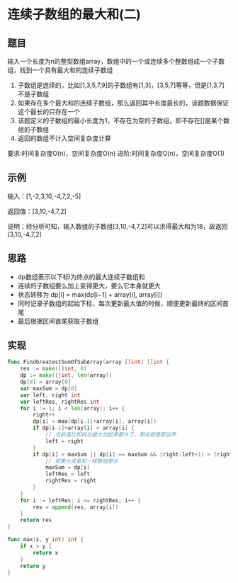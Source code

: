# 连续子数组的最大和(二)

## 题目

输入一个长度为n的整型数组array，数组中的一个或连续多个整数组成一个子数组，找到一个具有最大和的连续子数组

1. 子数组是连续的，比如[1,3,5,7,9]的子数组有[1,3]，[3,5,7]等等，但是[1,3,7]不是子数组
2. 如果存在多个最大和的连续子数组，那么返回其中长度最长的，该题数据保证这个最长的只存在一个
3. 该题定义的子数组的最小长度为1，不存在为空的子数组，即不存在[]是某个数组的子数组
4. 返回的数组不计入空间复杂度计算

要求:时间复杂度O(n)，空间复杂度O(n)
进阶:时间复杂度O(n)，空间复杂度O(1)

## 示例

输入：[1,-2,3,10,-4,7,2,-5]

返回值：[3,10,-4,7,2]

说明：经分析可知，输入数组的子数组[3,10,-4,7,2]可以求得最大和为18，故返回[3,10,-4,7,2]  

## 思路

* dp数组表示以下标i为终点的最大连续子数组和
* 连续的子数组要么加上变得更大，要么它本身就更大
* 状态转移为 dp[i] = max(dp[i−1] + array[i], array[i])
* 同时记录子数组的起始下标，每次更新最大值的时候，顺便更新最终的区间首尾
* 最后根据区间首尾获取子数组

## 实现

```go
func FindGreatestSumOfSubArray(array []int) []int {
	res := make([]int, 0)
	dp := make([]int, len(array))
	dp[0] = array[0]
	var maxSum = dp[0]
	var left, right int
	var leftRes, rightRes int
	for i := 1; i < len(array); i++ {
		right++
		dp[i] = max(dp[i-1]+array[i], array[i])
		if dp[i-1]+array[i] < array[i] {
			// 当前值比和前边最大加起来都大了，那这就是新边界
			left = right
		}
		if dp[i] > maxSum || dp[i] == maxSum && (right-left+1) > (rightRes-leftRes+1) {
			// 和更大或者和一样数组更长
			maxSum = dp[i]
			leftRes = left
			rightRes = right
		}
	}
	for i := leftRes; i <= rightRes; i++ {
		res = append(res, array[i])
	}
	return res
}

func max(x, y int) int {
	if x > y {
		return x
	}
	return y
}
```